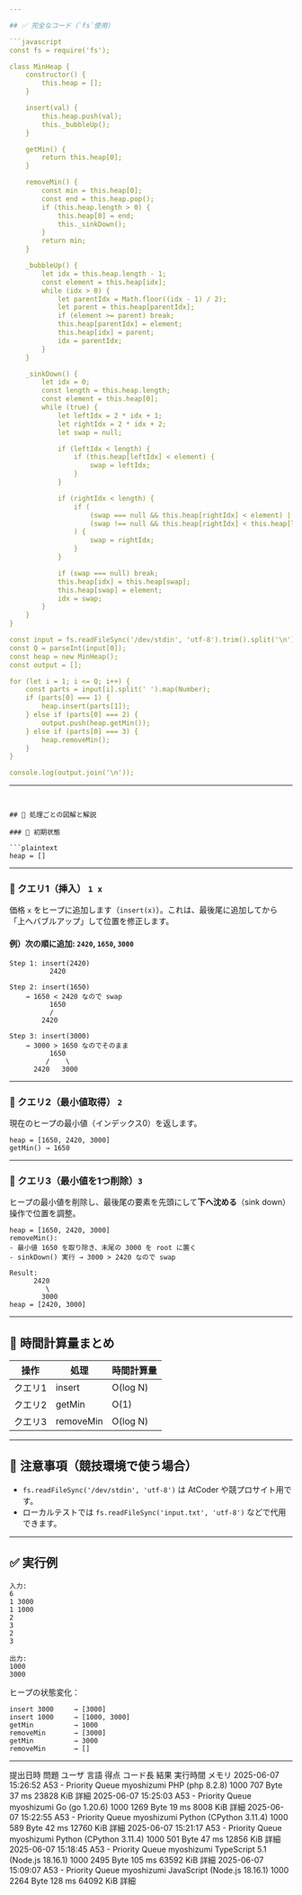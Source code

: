 ```yaml
---

## ✅ 完全なコード（`fs`使用）

```javascript
const fs = require('fs');

class MinHeap {
    constructor() {
        this.heap = [];
    }

    insert(val) {
        this.heap.push(val);
        this._bubbleUp();
    }

    getMin() {
        return this.heap[0];
    }

    removeMin() {
        const min = this.heap[0];
        const end = this.heap.pop();
        if (this.heap.length > 0) {
            this.heap[0] = end;
            this._sinkDown();
        }
        return min;
    }

    _bubbleUp() {
        let idx = this.heap.length - 1;
        const element = this.heap[idx];
        while (idx > 0) {
            let parentIdx = Math.floor((idx - 1) / 2);
            let parent = this.heap[parentIdx];
            if (element >= parent) break;
            this.heap[parentIdx] = element;
            this.heap[idx] = parent;
            idx = parentIdx;
        }
    }

    _sinkDown() {
        let idx = 0;
        const length = this.heap.length;
        const element = this.heap[0];
        while (true) {
            let leftIdx = 2 * idx + 1;
            let rightIdx = 2 * idx + 2;
            let swap = null;

            if (leftIdx < length) {
                if (this.heap[leftIdx] < element) {
                    swap = leftIdx;
                }
            }

            if (rightIdx < length) {
                if (
                    (swap === null && this.heap[rightIdx] < element) ||
                    (swap !== null && this.heap[rightIdx] < this.heap[leftIdx])
                ) {
                    swap = rightIdx;
                }
            }

            if (swap === null) break;
            this.heap[idx] = this.heap[swap];
            this.heap[swap] = element;
            idx = swap;
        }
    }
}

const input = fs.readFileSync('/dev/stdin', 'utf-8').trim().split('\n');
const Q = parseInt(input[0]);
const heap = new MinHeap();
const output = [];

for (let i = 1; i <= Q; i++) {
    const parts = input[i].split(' ').map(Number);
    if (parts[0] === 1) {
        heap.insert(parts[1]);
    } else if (parts[0] === 2) {
        output.push(heap.getMin());
    } else if (parts[0] === 3) {
        heap.removeMin();
    }
}

console.log(output.join('\n'));
```

---
```


## 📘 処理ごとの図解と解説

### 🔷 初期状態

```plaintext
heap = []
```

---

### 🔶 クエリ1（挿入） `1 x`

価格 `x` をヒープに追加します（`insert(x)`）。これは、最後尾に追加してから「上へバブルアップ」して位置を修正します。

#### 例）次の順に追加: `2420`, `1650`, `3000`

```
Step 1: insert(2420)
          2420

Step 2: insert(1650)
    → 1650 < 2420 なので swap
          1650
          /
        2420

Step 3: insert(3000)
    → 3000 > 1650 なのでそのまま
          1650
         /    \
      2420   3000
```

---

### 🔷 クエリ2（最小値取得） `2`

現在のヒープの最小値（インデックス0）を返します。

```plaintext
heap = [1650, 2420, 3000]
getMin() → 1650
```

---

### 🔷 クエリ3（最小値を1つ削除）`3`

ヒープの最小値を削除し、最後尾の要素を先頭にして**下へ沈める**（sink down）操作で位置を調整。

```plaintext
heap = [1650, 2420, 3000]
removeMin():
- 最小値 1650 を取り除き、末尾の 3000 を root に置く
- sinkDown() 実行 → 3000 > 2420 なので swap

Result:
      2420
         \
        3000
heap = [2420, 3000]
```

---

## 📌 時間計算量まとめ

| 操作    | 処理      | 時間計算量 |
| ------- | --------- | ---------- |
| クエリ1 | insert    | O(log N)   |
| クエリ2 | getMin    | O(1)       |
| クエリ3 | removeMin | O(log N)   |

---

## 📎 注意事項（競技環境で使う場合）

- `fs.readFileSync('/dev/stdin', 'utf-8')` は AtCoder や競プロサイト用です。
- ローカルテストでは `fs.readFileSync('input.txt', 'utf-8')` などで代用できます。

---

## ✅ 実行例

```plaintext
入力:
6
1 3000
1 1000
2
3
2
3

出力:
1000
3000
```

ヒープの状態変化：

```
insert 3000     → [3000]
insert 1000     → [1000, 3000]
getMin          → 1000
removeMin       → [3000]
getMin          → 3000
removeMin       → []
```

---

提出日時 問題 ユーザ 言語 得点 コード長 結果 実行時間 メモリ
2025-06-07 15:26:52 A53 - Priority Queue myoshizumi PHP (php 8.2.8) 1000 707 Byte 37 ms 23828 KiB 詳細
2025-06-07 15:25:03 A53 - Priority Queue myoshizumi Go (go 1.20.6) 1000 1269 Byte 19 ms 8008 KiB 詳細
2025-06-07 15:22:55 A53 - Priority Queue myoshizumi Python (CPython 3.11.4) 1000 589 Byte 42 ms 12760 KiB 詳細
2025-06-07 15:21:17 A53 - Priority Queue myoshizumi Python (CPython 3.11.4) 1000 501 Byte 47 ms 12856 KiB 詳細
2025-06-07 15:18:45 A53 - Priority Queue myoshizumi TypeScript 5.1 (Node.js 18.16.1) 1000 2495 Byte 105 ms 63592 KiB 詳細
2025-06-07 15:09:07 A53 - Priority Queue myoshizumi JavaScript (Node.js 18.16.1) 1000 2264 Byte 128 ms 64092 KiB 詳細
